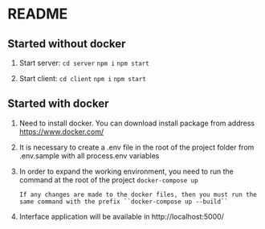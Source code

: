 # README

## Started without docker

1.  Start server:
    `cd server`
    `npm i`
    `npm start`

2.  Start client:
    `cd client`
    `npm i`
    `npm start`

## Started with docker

1.  Need to install docker. You can download install package from address https://www.docker.com/

2.  It is necessary to create a .env file in the root of the project folder from .env.sample with all process.env variables

3.  In order to expand the working environment, you need to run the command at the root of the project
    `docker-compose up`

        If any changes are made to the docker files, then you must run the same command with the prefix ``docker-compose up --build``

4.  Interface application will be available in http://localhost:5000/
